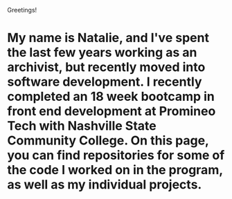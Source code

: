 Greetings!

<h1>My name is Natalie, and I've spent the last few years working as an archivist, but recently moved into software development. I recently completed an 18 week bootcamp in front end development at Promineo Tech with Nashville State Community College. On this page, you can find repositories for some of the code I worked on in the program, as well as my individual projects.</h1> 

<!--
**natalie-goodwin/Natalie-Goodwin** is a ✨ _special_ ✨ repository because its `README.md` (this file) appears on your GitHub profile.





